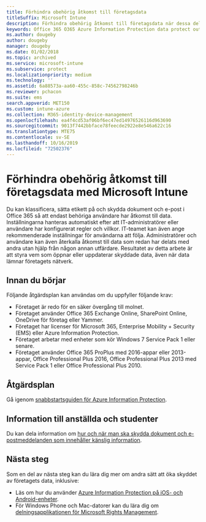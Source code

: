 ```yaml
---
title: Förhindra obehörig åtkomst till företagsdata
titleSuffix: Microsoft Intune
description: Förhindra obehörig åtkomst till företagsdata när dessa delas utanför företagets nätverk med Microsoft Intune.
keywords: Office 365 O365 Azure Information Protection data protect outside network company data
ms.author: dougeby
author: dougeby
manager: dougeby
ms.date: 01/02/2018
ms.topic: archived
ms.service: microsoft-intune
ms.subservice: protect
ms.localizationpriority: medium
ms.technology: ''
ms.assetid: 6a88573a-aa60-455c-858c-74562798246b
ms.reviewer: pchacon
ms.suite: ems
search.appverid: MET150
ms.custom: intune-azure
ms.collection: M365-identity-device-management
ms.openlocfilehash: ea4f4cd53af06bf6ec47ed14976526116d963690
ms.sourcegitcommit: 9013f7442bbface78feecde2922e8e546a622c16
ms.translationtype: MTE75
ms.contentlocale: sv-SE
ms.lasthandoff: 10/16/2019
ms.locfileid: "72502376"
---
```

# <a name="prevent-unauthorized-access-to-company-data-using-microsoft-intune"></a>Förhindra obehörig åtkomst till företagsdata med Microsoft Intune

Du kan klassificera, sätta etikett på och skydda dokument och e-post i Office 365 så att endast behöriga användare har åtkomst till data. Inställningarna hanteras automatiskt efter att IT-administratörer eller användare har konfigurerat regler och villkor. IT-teamet kan även ange rekommenderade inställningar för användarna att följa. Administratörer och användare kan även återkalla åtkomst till data som redan har delats med andra utan hjälp från någon annan utfärdare. Resultatet av detta arbete är att styra vem som öppnar eller uppdaterar skyddade data, även när data lämnar företagets nätverk. 

## <a name="before-you-begin"></a>Innan du börjar

Följande åtgärdsplan kan användas om du uppfyller följande krav:
* Företaget är redo för en säker övergång till molnet.
* Företaget använder Office 365 Exchange Online, SharePoint Online, OneDrive för företag eller Yammer.
* Företaget har licenser för Microsoft 365, Enterprise Mobility + Security (EMS) eller Azure Information Protection.
* Företaget arbetar med enheter som kör Windows 7 Service Pack 1 eller senare.
* Företaget använder Office 365 ProPlus med 2016-appar eller 2013-appar, Office Professional Plus 2016, Office Professional Plus 2013 med Service Pack 1 eller Office Professional Plus 2010.

## <a name="action-plan"></a>Åtgärdsplan

Gå igenom [snabbstartsguiden för Azure Information Protection](https://docs.microsoft.com/information-protection/get-started/infoprotect-quick-start-tutorial).  

## <a name="what-to-tell-employees-and-students"></a>Information till anställda och studenter

Du kan dela information om [hur och när man ska skydda dokument och e-postmeddelanden som innehåller känslig information](https://docs.microsoft.com/information-protection/deploy-use/help-users).

## <a name="next-steps"></a>Nästa steg

Som en del av nästa steg kan du lära dig mer om andra sätt att öka skyddet av företagets data, inklusive: 

* Läs om hur du använder [Azure Information Protection på iOS- och Android-enheter](https://docs.microsoft.com/information-protection/rms-client/mobile-app-faq).
* För Windows Phone och Mac-datorer kan du lära dig om [delningsapplikationen för Microsoft Rights Management](https://technet.microsoft.com/dn451248).

